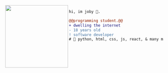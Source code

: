 <img align="left" height="200" src="https://media.giphy.com/media/ao9DUiTKH60XS/giphy.gif"/>

```diff
hi, im joby 🔮.

@@programming student.@@
+ dwelling the internet
- 18 years old
! software developer
# 📖 python, html, css, js, react, & many more to come...
```

